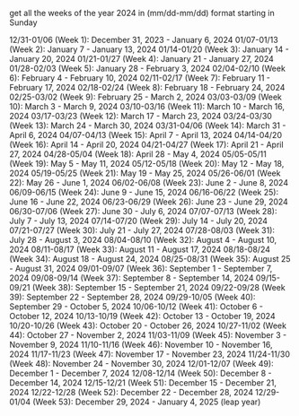 get  all the weeks of the year 2024 in (mm/dd-mm/dd) format starting in Sunday


12/31-01/06 (Week 1): December 31, 2023 - January 6, 2024
01/07-01/13 (Week 2): January 7 - January 13, 2024
01/14-01/20 (Week 3): January 14 - January 20, 2024
01/21-01/27 (Week 4): January 21 - January 27, 2024
01/28-02/03 (Week 5): January 28 - February 3, 2024
02/04-02/10 (Week 6): February 4 - February 10, 2024
02/11-02/17 (Week 7): February 11 - February 17, 2024
02/18-02/24 (Week 8): February 18 - February 24, 2024
02/25-03/02 (Week 9): February 25 - March 2, 2024
03/03-03/09 (Week 10): March 3 - March 9, 2024
03/10-03/16 (Week 11): March 10 - March 16, 2024
03/17-03/23 (Week 12): March 17 - March 23, 2024
03/24-03/30 (Week 13): March 24 - March 30, 2024
03/31-04/06 (Week 14): March 31 - April 6, 2024
04/07-04/13 (Week 15): April 7 - April 13, 2024
04/14-04/20 (Week 16): April 14 - April 20, 2024
04/21-04/27 (Week 17): April 21 - April 27, 2024
04/28-05/04 (Week 18): April 28 - May 4, 2024
05/05-05/11 (Week 19): May 5 - May 11, 2024
05/12-05/18 (Week 20): May 12 - May 18, 2024
05/19-05/25 (Week 21): May 19 - May 25, 2024
05/26-06/01 (Week 22): May 26 - June 1, 2024
06/02-06/08 (Week 23): June 2 - June 8, 2024
06/09-06/15 (Week 24): June 9 - June 15, 2024
06/16-06/22 (Week 25): June 16 - June 22, 2024
06/23-06/29 (Week 26): June 23 - June 29, 2024
06/30-07/06 (Week 27): June 30 - July 6, 2024
07/07-07/13 (Week 28): July 7 - July 13, 2024
07/14-07/20 (Week 29): July 14 - July 20, 2024
07/21-07/27 (Week 30): July 21 - July 27, 2024
07/28-08/03 (Week 31): July 28 - August 3, 2024
08/04-08/10 (Week 32): August 4 - August 10, 2024
08/11-08/17 (Week 33): August 11 - August 17, 2024
08/18-08/24 (Week 34): August 18 - August 24, 2024
08/25-08/31 (Week 35): August 25 - August 31, 2024
09/01-09/07 (Week 36): September 1 - September 7, 2024
09/08-09/14 (Week 37): September 8 - September 14, 2024
09/15-09/21 (Week 38): September 15 - September 21, 2024
09/22-09/28 (Week 39): September 22 - September 28, 2024
09/29-10/05 (Week 40): September 29 - October 5, 2024
10/06-10/12 (Week 41): October 6 - October 12, 2024
10/13-10/19 (Week 42): October 13 - October 19, 2024
10/20-10/26 (Week 43): October 20 - October 26, 2024
10/27-11/02 (Week 44): October 27 - November 2, 2024
11/03-11/09 (Week 45): November 3 - November 9, 2024
11/10-11/16 (Week 46): November 10 - November 16, 2024
11/17-11/23 (Week 47): November 17 - November 23, 2024
11/24-11/30 (Week 48): November 24 - November 30, 2024
12/01-12/07 (Week 49): December 1 - December 7, 2024
12/08-12/14 (Week 50): December 8 - December 14, 2024
12/15-12/21 (Week 51): December 15 - December 21, 2024
12/22-12/28 (Week 52): December 22 - December 28, 2024
12/29-01/04 (Week 53): December 29, 2024 - January 4, 2025 (leap year)
